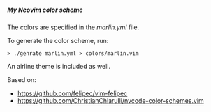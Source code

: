 ##### My Neovim color scheme

The colors are specified in the *marlin.yml* file.

To generate the color scheme, run:
```
> ./genrate marlin.yml > colors/marlin.vim
```

An airline theme is included as well.

Based on:
- https://github.com/felipec/vim-felipec
- https://github.com/ChristianChiarulli/nvcode-color-schemes.vim

